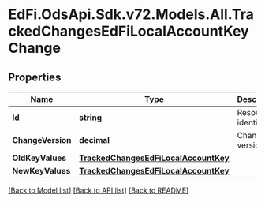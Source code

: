 # EdFi.OdsApi.Sdk.v72.Models.All.TrackedChangesEdFiLocalAccountKeyChange

## Properties

Name | Type | Description | Notes
------------ | ------------- | ------------- | -------------
**Id** | **string** | Resource identifier | [optional] 
**ChangeVersion** | **decimal** | Change version | [optional] 
**OldKeyValues** | [**TrackedChangesEdFiLocalAccountKey**](TrackedChangesEdFiLocalAccountKey.md) |  | [optional] 
**NewKeyValues** | [**TrackedChangesEdFiLocalAccountKey**](TrackedChangesEdFiLocalAccountKey.md) |  | [optional] 

[[Back to Model list]](../README.md#documentation-for-models) [[Back to API list]](../README.md#documentation-for-api-endpoints) [[Back to README]](../README.md)

